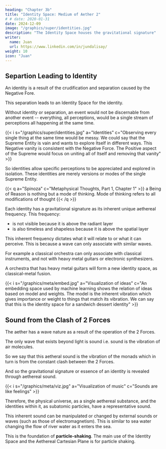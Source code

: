 ```yaml
---
heading: "Chapter 3b"
title: "Identity Space: Medium of Aether 2"
# # date: 2020-01-31
date: 2024-12-09
image: "/graphics/super/identities.jpg"
description: "The Identity Space houses the gravitational signature"
writer:
  name: Juan
  url: https://www.linkedin.com/in/jundalisay/
weight: 10
icon: "Juan"
---
```



## Separtion Leading to Identity

An identity is a result of the crudification and separation caused by the Negative Fore. 

This separation leads to an Identity Space for the identity. 

<!-- This splits up the stream of ideas into independent parts so that they can be observed and appreciated in isolation.  -->

Without identity or separation, an event would not be discernable from another event -- everything, all perceptions, would be a single stream of perceptions all happening at the same time.

{{< i s="/graphics/super/identities.jpg" a="Identities" c="Observing every single thing at the same time would be messy. We could say that the Supreme Entity is vain and wants to explore Itself in different ways. This Negative vanity is consistent with the Negative Force. The Positive aspect of the Supreme would focus on uniting all of Itself and removing that vanity" >}}


So identities allow specific perceptions to be appreciated and explored in isolation. These identities are merely versions or modes of the single Supreme Entity. 


{{< q a="Spinoza" c="Metaphysical Thoughts, Part 1, Chapter 1" >}}
a Being of Reason is nothing but a mode of thinking. Mode of thinking refers to all modifications of thought
{{< /q >}}


Each identity has a gravitational signature as its inherent unique aethereal frequency. This frequency:
- is not visible because it is above the radiant layer
- is also timeless and shapeless because it is above the spatial layer

This inherent frequency dictates what it will relate to or what it can perceive. This is because  a wave can only associate with similar waves. 

For example a classical orchestra can only associate with classical instruments, and not with heavy metal guitars or electronic synthesizers. 

A orchestra that has heavy metal guitars will form a new identity space, as classical-metal fusion. 

{{< i s="/graphics/meta/embed.jpg" a="Visualization of ideas" c="An embedding space used by machine learning shows the relation of ideas based on model and weights. The model is the inherent vibration which gives importance or weight to things that match its vibration. We can say that this is the identity space for a sandwich dessert identity" >}}



## Sound from the Clash of 2 Forces

The aether has a wave nature as a result of the operation of the 2 Forces. 

The only wave that exists beyond light is sound i.e. sound is the vibration of air molecules. 

So we say that this aetheral sound is the vibration of the monads which in turn is from the constant clash between the 2 Forces.  

And so the gravitational signature or essence of an identity is revealed through aethereal sound.

{{< i s="/graphics/meta/viz.jpg" a="Visualization of music" c="Sounds are like feelings" >}}


Therefore, the physical universe, as a single aethereal substance, and the identities within it, as subatomic particles, have a representative sound.

This inherent sound can be manipulated or changed by external sounds or waves (such as those of electromagnetism). This is similar to sea water changing the flow of river water as it enters the sea. 

This is the foundation of **particle-shaking**. The main use of the Identity Space and the Aethereal Cartesian Plane is for particle shaking. 


<!-- data -- > weight as probability distribution -- > weight defines the model -->
<!-- backpropagation -->





